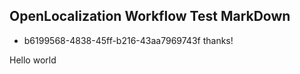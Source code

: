 ## OpenLocalization Workflow Test MarkDown
* b6199568-4838-45ff-b216-43aa7969743f 
thanks!

Hello world